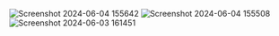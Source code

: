 ![Screenshot 2024-06-04 155642](https://github.com/An2992/Projekt/assets/169662191/3aee7727-89b1-4822-a723-7f8e464d004b)
![Screenshot 2024-06-04 155508](https://github.com/An2992/Projekt/assets/169662191/a902a927-7783-4a9a-bbf0-55cbb793655f)
![Screenshot 2024-06-03 161451](https://github.com/An2992/Projekt/assets/169662191/672dd795-e386-4231-9d21-0cfaf1af3406)
